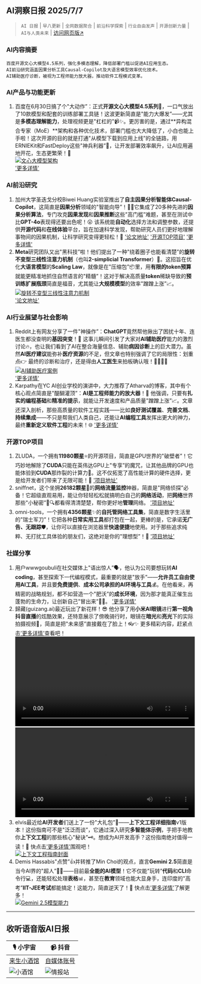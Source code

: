 ## AI洞察日报 2025/7/7

>  `AI 日报` | `早八更新` | `全网数据聚合` | `前沿科学探索` | `行业自由发声` | `开源创新力量` | `AI与人类未来` | [访问网页版↗️](https://ai.hubtoday.app/)



### **AI内容摘要**

```
百度开源文心大模型4.5系列，强化多模态理解，降低部署门槛以促进AI应用生态。
AI前沿研究涵盖因果分析工具Causal-Copilot及大语言模型效率优化技术。
AI辅助医疗诊断，被视为工程师能力放大器，推动软件工程模式变革。
```



### **AI产品与功能更新**
1.  百度在6月30日搞了个"大动作”：正式**开源文心大模型4.5系列**🎉，一口气放出了10款模型和配套的训练部署工具链！这波更新简直是"能力大爆发”——尤其是**多模态理解能力**，处理视频更是"杠杠的”📹✨。更厉害的是，通过**异构混合专家（MoE）**架构和各种优化技术，部署门槛也大大降低了，小白也能上手啦！这次开源的目的就是打通"从模型下载到应用上线”的全链路，用ERNIEKit和FastDeploy这些"神兵利器”🚀，让开发部署效率飙升，让AI应用遍地开花，生态更繁荣！💐
    <br/> [![文心大模型架构](https://cdn.jsdmirror.com/gh/justlovemaki/imagehub@main/images/2025/07/news_01k022vs3bfj2b7zap23z81h8c.avif)](https://cdn.jsdmirror.com/gh/justlovemaki/imagehub@main/images/2025/07/news_01k022vs3bfj2b7zap23z81h8c.avif) <br/>
    ['更多详情'](https://mp.weixin.qq.com/s?__biz=MzAxMDMxOTI2NA==&mid=2649095044&idx=1&sn=3ad0a5c613fb19b47723200f86960756)

### **AI前沿研究**
1.  加州大学圣迭戈分校Biwei Huang实验室推出了**自主因果分析智能体Causal-Copilot**，这简直是**因果分析**领域的"智能向导”！🧙‍♂️它集成了20多种先进的**因果分析算法**，专门攻克**因果发现**和**因果推断**这些"高门槛”难题，甚至在测试中比**GPT-4o**表现得还要出色呢！😮 该系统能**自动化**选择方法和调整参数，还提供**开源代码**和**在线体验**平台，旨在加速科学发现，帮助研究人员们更好地理解事物间的因果机制，让科学研究变得更轻松！🔬
    ['论文地址'](https://arxiv.org/abs/2504.13263) ['开源TOP项目'](https://github.com/Lancelot39/Causal-Copilot) ['更多详情'](https://causalcopilot.com/)
2.  **Meta**研究团队又出"黑科技”啦！他们提出了一种"绕着圈子也能看清楚”的**旋转不变型三线性注意力机制**（也叫**2-simplicial Transformer**）🔄。这招旨在优化**大语言模型**的**Scaling Law**，就像是在"压缩包”📦里，用**有限的token预算**就能更精准地抓住自然语言的"精髓”！这对于解决高质量**token**稀缺导致的**预训练扩展瓶颈**简直是福音，尤其能让**大规模模型**的效率"蹭蹭上涨”📈。
    <br/> [![旋转不变型三线性注意力机制](https://cdn.jsdmirror.com/gh/justlovemaki/imagehub@main/images/2025/07/news_01k022vvdqft4vx8t5qgespz77.avif)](https://cdn.jsdmirror.com/gh/justlovemaki/imagehub@main/images/2025/07/news_01k022vvdqft4vx8t5qgespz77.avif) <br/>
    ['论文地址'](https://arxiv.org/pdf/2507.02754.pdf)

### **AI行业展望与社会影响**
1.  Reddit上有网友分享了一件"神操作”：**ChatGPT**竟然帮他揪出了困扰十年、连医生都没查明的**基因突变**！🧬 这事儿瞬间引发了大家对**AI辅助医疗**能力的激烈讨论🔥，也让我们看到了AI在整合海量信息、辅助**病因诊断**上的巨大潜力。虽然**AI医疗建议**能弥补**医疗资源**的不足，但文章也特别强调了它的局限性：划重点👉 最终的诊断和治疗，还是得由**人工医生**来拍板确认哦！👨‍⚕️👩‍⚕️
    <br/> [![AI辅助医疗案例](https://cdn.jsdmirror.com/gh/justlovemaki/imagehub@main/images/2025/07/news_01k022vx3rerw92cx57nvdh0yn.avif)](https://cdn.jsdmirror.com/gh/justlovemaki/imagehub@main/images/2025/07/news_01k022vx3rerw92cx57nvdh0yn.avif) <br/>
    ['更多详情'](https://www.reddit.com/r/ChatGPT/comments/1lrmom4/chatgpt_solved_a_10_year_problem_no_doctors_could/)
2.  Karpathy在YC AI创业学校的演讲中，大力推荐了Atharva的博客，其中有个核心观点简直是"醍醐灌顶”：**AI是工程师能力的放大器**！🚀 他强调，只要有**扎实的编程基础**和**精准的提示**，就能让开发速度和产品质量"蹭蹭上涨”📈。文章还深入剖析，那些高质量的软件工程实践——比如**良好测试覆盖**、**完善文档**、**持续集成**——不只是帮我们人类自己，还能让**AI编程工具**发挥出更大的神力，最终**重新定义软件工程**的未来！🌐
    ['更多详情'](https://mp.weixin.qq.com/s?__biz=MzI3MTA0MTk1MA==&mid=2652607139&idx=2&sn=6a5e318fc223bc04c4803a9c7d3b4713)

### **开源TOP项目**
1.  ZLUDA，一个拥有**11980颗星**⭐的开源项目，简直是GPU世界的"破壁者”！它巧妙地解除了**CUDA**只能在英伟达GPU上"专享”的魔咒，让其他品牌的GPU也能体验到**CUDA**那炸裂的计算力💪。这不仅拓宽了高性能计算的硬件选择，更是给开发者们带来了无限可能！🚀 ['项目地址'](https://github.com/vosen/ZLUDA)
2.  sniffnet，这个坐拥**26182颗星**🌟的**网络流量监控**神器，简直是"网络侦探”必备！它超级直观易用，能让你轻轻松松就搞明白自己的**网络活动**，把**网络**世界那些"小秘密”📱🔍都看得清清楚楚，帮你更好地**管理**网络。 ['项目地址'](https://github.com/GyulyVGC/sniffnet)
3.  omni-tools，一个拥有**4356颗星**✨的**自托管网络工具集**，简直是数字生活里的"瑞士军刀”！它把各种**日常实用工具**都打包在一起，更棒的是，它承诺**无广告、无跟踪**🛡️，让你可以直接在浏览器里**快速便捷**地使用。对于那些追求纯粹、无打扰工具体验的朋友们，这绝对是你的"理想型”！💖 ['项目地址'](https://github.com/iib0011/omni-tools)

### **社媒分享**
1.  用户wwwgoubuli在社交媒体上"语出惊人”🗣️，他认为公司要想玩转**AI coding**，甚至探索下一代编程模式，最重要的就是"放手”——**允许员工自由使用AI工具**，并且要**免费提供**、**成本公司承担的AI环境与工具**💰。在他看来，再精密的战略规划，都不如营造一个"肥沃”的**成长环境**，因为那才能真正催生出蓬勃的生命力，让创新自己"冒出来”🌱✨。 ['更多详情'](https://x.com/wwwgoubuli/status/1941825193175109721)
2.  歸藏(guizang.ai)最近玩出了新花样！😎 他分享了用**小米AI眼镜**进行**第一视角抖音直播**的炫酷效果，还特意展示了傍晚骑行时，眼镜在**暗光**和**亮光**下的实际拍摄视频🎥，简直是把"未来感”直接戴在了脸上！👓✨ 更多精彩内容，赶紧点击['更多详情'](https://x.com/op7418/status/1941783013387555011)查看吧！
    <video src="https://cdn.jsdmirror.com/gh/justlovemaki/imagehub@main/images/2025/07/news_01k022w323fehbqvaed4km9yz9.mp4" controls="controls" width="100%"></video>
    <video src="https://cdn.jsdmirror.com/gh/justlovemaki/imagehub@main/images/2025/07/news_01k022wkmcfrgrv4ga879jmh8x.mp4" controls="controls" width="100%"></video>
3.  elvis最近给**AI开发者**们送上了一份"大礼包”🎁——**上下文工程详细指南**v1版本！这份指南可不是"泛泛而谈”，它通过深入研究**多智能体示例**，手把手地教你**上下文工程**的那些核心"秘诀”🗝️。想成为AI开发高手？这份指南绝对值得一读！🧐 快点击['更多详情'](https://x.com/omarsar0/status/1941566132001153082)围观吧！
    <br/> [![上下文工程指南封面](https://cdn.jsdmirror.com/gh/justlovemaki/imagehub@main/images/2025/07/news_01k022wqkverbszeba3zcsfe3h.avif)](https://cdn.jsdmirror.com/gh/justlovemaki/imagehub@main/images/2025/07/news_01k022wqkverbszeba3zcsfe3h.avif) <br/>
4.  Demis Hassabis"点赞”👍并转推了Min Choi的观点，直言**Gemini 2.5**简直是当今AI界的"超人”🦸‍♂️——目前最**全能的AI模型**！它不仅能"玩转”**代码**和**CLI**命令行💻，还能轻松处理**表格**📊，甚至在**教育**领域也能大显身手，连印度的"高考”**IIT-JEE考试**都能搞定！这能力，简直逆天了！🤩 快点击['更多详情'](https://x.com/demishassabis/status/1941701663800062214)了解更多！
    <br/> [![Gemini 2.5模型能力](https://cdn.jsdmirror.com/gh/justlovemaki/imagehub@main/images/2025/07/news_01k022wtche12t7pw10j5d7rb6.avif)](https://cdn.jsdmirror.com/gh/justlovemaki/imagehub@main/images/2025/07/news_01k022wtche12t7pw10j5d7rb6.avif) <br/>

---

## **收听语音版AI日报**

| 🎙️ **小宇宙** | 📹 **抖音** |
| --- | --- |
| [来生小酒馆](https://www.xiaoyuzhoufm.com/podcast/683c62b7c1ca9cf575a5030e)  |   [自媒体账号](https://www.douyin.com/user/MS4wLjABAAAAwpwqPQlu38sO38VyWgw9ZjDEnN4bMR5j8x111UxpseHR9DpB6-CveI5KRXOWuFwG)| 
| ![小酒馆](https://cdn.jsdmirror.com/gh/justlovemaki/imagehub@main/logo/f959f7984e9163fc50d3941d79a7f262.md.png) | ![情报站](https://cdn.jsdmirror.com/gh/justlovemaki/imagehub@main/logo/7fc30805eeb831e1e2baa3a240683ca3.md.png) |

    

